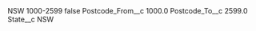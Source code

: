 <?xml version="1.0" encoding="UTF-8"?>
<CustomMetadata xmlns="http://soap.sforce.com/2006/04/metadata" xmlns:xsi="http://www.w3.org/2001/XMLSchema-instance" xmlns:xsd="http://www.w3.org/2001/XMLSchema">
    <label>NSW 1000-2599</label>
    <protected>false</protected>
    <values>
        <field>Postcode_From__c</field>
        <value xsi:type="xsd:double">1000.0</value>
    </values>
    <values>
        <field>Postcode_To__c</field>
        <value xsi:type="xsd:double">2599.0</value>
    </values>
    <values>
        <field>State__c</field>
        <value xsi:type="xsd:string">NSW</value>
    </values>
</CustomMetadata>
